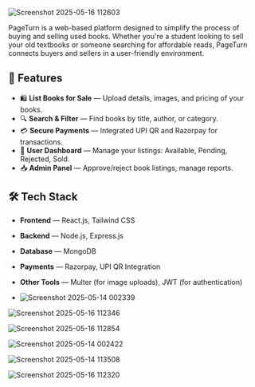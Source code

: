 ![Screenshot 2025-05-16 112603](https://github.com/user-attachments/assets/5ed5319e-3bfd-4a08-8fef-cd44cd9daf97)


PageTurn is a web-based platform designed to simplify the process of buying and selling used books. Whether you're a student looking to sell your old textbooks or someone searching for affordable reads, PageTurn connects buyers and sellers in a user-friendly environment.

## 🌟 Features

- 🛍️ **List Books for Sale** — Upload details, images, and pricing of your books.
- 🔍 **Search & Filter** — Find books by title, author, or category.
- 💳 **Secure Payments** — Integrated UPI QR and Razorpay for transactions.
- 👤 **User Dashboard** — Manage your listings: Available, Pending, Rejected, Sold.
- 📥 **Admin Panel** — Approve/reject book listings, manage reports.

## 🛠️ Tech Stack

- **Frontend** — React.js, Tailwind CSS
- **Backend** — Node.js, Express.js
- **Database** — MongoDB
- **Payments** — Razorpay, UPI QR Integration
- **Other Tools** — Multer (for image uploads), JWT (for authentication)
  
- ![Screenshot 2025-05-14 002339](https://github.com/user-attachments/assets/47d7cb54-3a9b-4144-b7ce-95f7578b2d90)

![Screenshot 2025-05-16 112346](https://github.com/user-attachments/assets/42dacf7b-95dc-4ec7-812a-179e403afe76)

![Screenshot 2025-05-16 112854](https://github.com/user-attachments/assets/f92dcd4c-e6d2-4d1a-a11c-9e0731853610)

![Screenshot 2025-05-14 002422](https://github.com/user-attachments/assets/af9384af-ff89-4697-8caf-cfc0251860de)

![Screenshot 2025-05-14 113508](https://github.com/user-attachments/assets/fdee41d7-7997-4049-82ce-dfee452d269d)

![Screenshot 2025-05-16 112320](https://github.com/user-attachments/assets/caa8a779-0ea3-491c-ab8d-1af9fd0e9c13)
